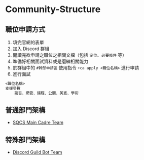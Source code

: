 # Community-Structure

## 職位申請方式

1. 填完官網的表單
2. 加入 Discord 群組
3. 閱讀完欲申請之職位之相關文檔（包括 `定位`、`必要條件` 等）
4. 準備好相關面試資料或是磨練相關能力
5. 於群組中的 `#幹部申請區` 使用指令 `+ca apply <職位名稱>` 進行申請
6. 進行面試

```markdown
<職位名稱>
支援參數
    副召、網管、議程、公關、美宣、學術
```

## 普通部門架構

* [SQCS Main Cadre Team](https://github.com/SQCS-TW/Community-Structure/blob/main/SQCS%20Main%20Cadre%20Team/Structure.md#%E5%B9%B9%E9%83%A8%E6%9E%B6%E6%A7%8B)

## 特殊部門架構

* [Discord Guild Bot Team](https://github.com/SQCS-TW/Community-Structure/blob/main/Discord%20Guild%20Bot%20Team/Structure.md#discord-bot-team-structure)
